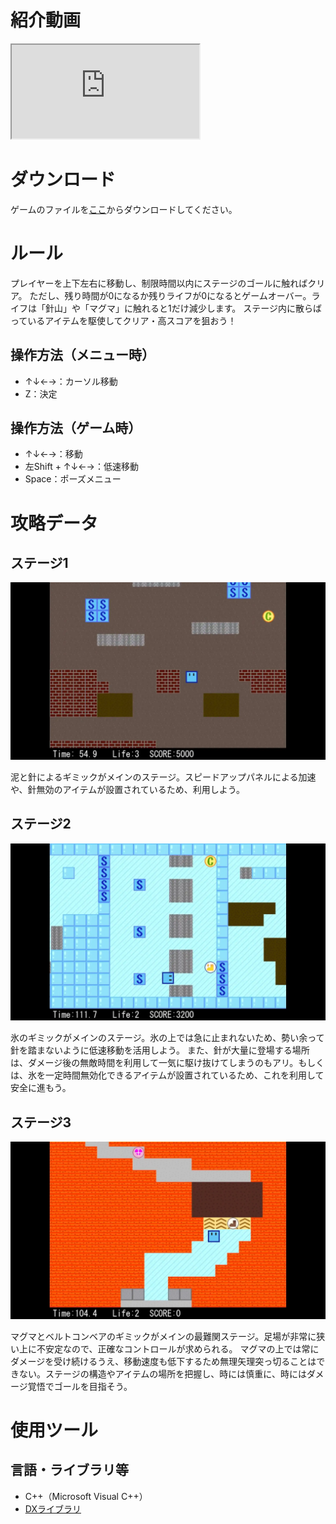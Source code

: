 # 紹介動画

<iframe src="https://www.youtube.com/embed/WWZ9mK9vg1M" title="YouTube video player" allow="accelerometer; autoplay; clipboard-write; encrypted-media; gyroscope; picture-in-picture" allowfullscreen=""></iframe>

# ダウンロード

ゲームのファイルを[ここ](https://www.dropbox.com/sh/gwrs6nz2tadpmz0/AADOYp5cqjAhW-ZYqsSsYehQa?dl=0)からダウンロードしてください。

# ルール

プレイヤーを上下左右に移動し、制限時間以内にステージのゴールに触ればクリア。
ただし、残り時間が0になるか残りライフが0になるとゲームオーバー。ライフは「針山」や「マグマ」に触れると1だけ減少します。
ステージ内に散らばっているアイテムを駆使してクリア・高スコアを狙おう！

## 操作方法（メニュー時）

- ↑↓←→：カーソル移動
- Z：決定

## 操作方法（ゲーム時）

- ↑↓←→：移動
- 左Shift + ↑↓←→：低速移動
- Space：ポーズメニュー

# 攻略データ

## ステージ1

![ステージ1](stage1.webp)

泥と針によるギミックがメインのステージ。スピードアップパネルによる加速や、針無効のアイテムが設置されているため、利用しよう。

## ステージ2

![ステージ2](stage2.webp)

氷のギミックがメインのステージ。氷の上では急に止まれないため、勢い余って針を踏まないように低速移動を活用しよう。
また、針が大量に登場する場所は、ダメージ後の無敵時間を利用して一気に駆け抜けてしまうのもアリ。もしくは、氷を一定時間無効化できるアイテムが設置されているため、これを利用して安全に進もう。

## ステージ3

![ステージ3](stage3.webp)

マグマとベルトコンベアのギミックがメインの最難関ステージ。足場が非常に狭い上に不安定なので、正確なコントロールが求められる。
マグマの上では常にダメージを受け続けるうえ、移動速度も低下するため無理矢理突っ切ることはできない。ステージの構造やアイテムの場所を把握し、時には慎重に、時にはダメージ覚悟でゴールを目指そう。

# 使用ツール

## 言語・ライブラリ等

- C++（Microsoft Visual C++）
- [DXライブラリ](https://dxlib.xsrv.jp/)

